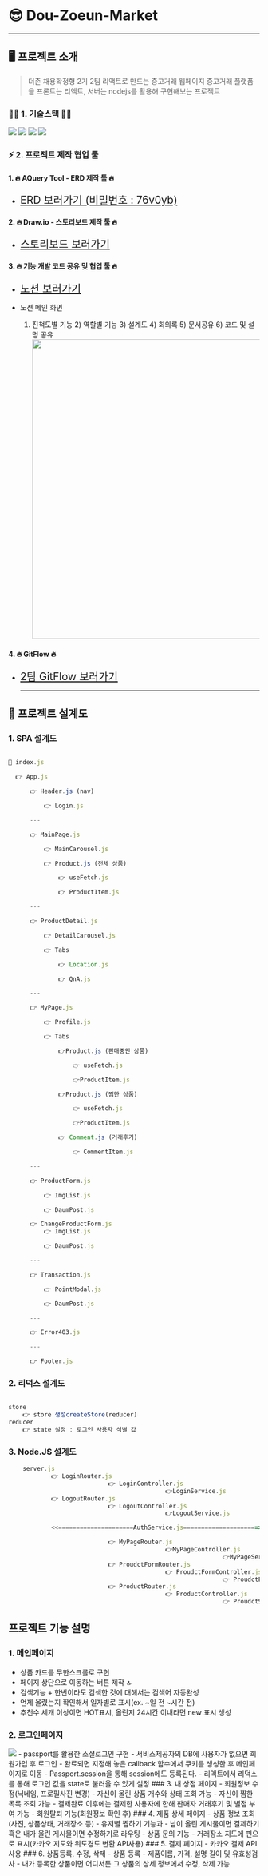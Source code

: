 # 😎 Dou-Zoeun-Market

---

## 🖥 프로젝트 소개

> 더존 채용확정형 2기 2팀 리액트로 만드는 중고거래 웹페이지
> 중고거래 플랫폼을 프론트는 리액트, 서버는 nodejs를 활용해 구현해보는 프로젝트

### 👨‍💻 1. 기술스택 👩‍💻

<img src="https://img.shields.io/badge/React-61dafb?style=flat-square&logo=React&logoColor=white"/>
<img src="https://img.shields.io/badge/Redux-7944b6?style=flat-square&logo=Redux&logoColor=white"/>
<img src="https://img.shields.io/badge/JavaScript-FFD400?style=flat-square&logo=JavaScript&logoColor=white"/>
<img src="https://img.shields.io/badge/Node.JS-12317833?style=flat-square&logo=Node.js&logoColor=white"/>

### ⚡️ 2. 프로젝트 제작 협업 툴

#### 1. 🔥 AQuery Tool - ERD 제작 툴 🔥

- <span style="font-size:150%">[ERD 보러가기 (비밀번호 : 76v0yb)](https://aquerytool.com/aquerymain/index/?rurl=88b8059d-c68c-4dc1-992d-da0e0ec50b40)

#### 2. 🔥 Draw.io - 스토리보드 제작 툴 🔥

- <span style="font-size:150%">[스토리보드 보러가기](https://drive.google.com/file/d/167-C5-N8Qq-luxnQogYcf-DgwveQf1t-/view?usp=sharing)

#### 3. 🔥 기능 개발 코드 공유 및 협업 툴 🔥

- <span style="font-size:150%">[노션 보러가기](https://pyrite-waiter-664.notion.site/Douzone-Team2-3d30df53aac3483e9722011bfcb80eb8)

- 노션 메인 화면

  1.  진척도별 기능 2) 역할별 기능 3) 설계도 4) 회의록 5) 문서공유 6) 코드 및 설명 공유
      <img src= https://velog.velcdn.com/images/oh_yunseong/post/6f378023-2d4d-4c83-af45-e90f0184dda3/image.png width="600">

#### 4. 🔥 GitFlow 🔥

- <span style="font-size:150%">[2팀 GitFlow 보러가기]()

  ***

## 📜 프로젝트 설계도

### 1. SPA 설계도

```javascript

🏁 index.js

  👉 App.js

      👉 Header.js (nav)

          👉 Login.js

      ---

      👉 MainPage.js

          👉 MainCarousel.js

          👉 Product.js (전체 상품)

              👉 useFetch.js

              👉 ProductItem.js

      ---

      👉 ProductDetail.js

          👉 DetailCarousel.js

          👉 Tabs

              👉 Location.js

              👉 QnA.js

      ---

      👉 MyPage.js

          👉 Profile.js

          👉 Tabs

              👉Product.js (판매중인 상품)

                  👉 useFetch.js

                  👉ProductItem.js

              👉Product.js (찜한 상품)

                  👉 useFetch.js

                  👉ProductItem.js

              👉 Comment.js (거래후기)

                  👉 CommentItem.js

      ---

      👉 ProductForm.js

          👉 ImgList.js

          👉 DaumPost.js

      👉 ChangeProductForm.js
          👉 ImgList.js

          👉 DaumPost.js

      ---

      👉 Transaction.js

          👉 PointModal.js

          👉 DaumPost.js

      ---

      👉 Error403.js

      ---

      👉 Footer.js


```

### 2. 리덕스 설계도

```javascript

store
	👉 store 생성createStore(reducer)
reducer
	👉 state 설정 : 로그인 사용자 식별 값

```

### 3. Node.JS 설계도

```javascript
	server.js
			👉 LoginRouter.js
							👉 LoginController.js
											👉LoginService.js
			👉 LogoutRouter.js
							👉 LogoutController.js
											👉LogoutService.js

			<<=====================AuthService.js=====================>>

							👉 MyPageRouter.js
											👉MyPageController.js
															👉MyPageService.js
							👉 ProudctFormRouter.js
											👉 ProudctFormController.js
															👉 ProudctFormService.js
							👉 ProductRouter.js
											👉 ProductController.js
															👉 ProudctService.js
```

## 프로젝트 기능 설명

### 1. 메인페이지

- 상품 카드를 무한스크롤로 구현
- 페이지 상단으로 이동하는 버튼 제작 🔝
- 검색기능 + 한번이라도 검색한 것에 대해서는 검색어 자동완성
- 언제 올렸는지 확인해서 일자별로 표시(ex. ~일 전 ~시간 전)
- 추천수 세개 이상이면 HOT표시, 올린지 24시간 이내라면 new 표시 생성

### 2. 로그인페이지

  <img src="https://img.shields.io/badge/Passport-61213120?style=flat-square&logo=Passport&logoColor=white"/>
  - passport를 활용한 소셜로그인 구현
    - 서비스제공자의 DB에 사용자가 없으면 회원가입 후 로그인
    - 완료되면 지정해 놓은 callback 함수에서 쿠키를 생성한 후 메인페이지로 이동	
    - Passport.session을 통해 session에도 등록된다.
  - 리액트에서 리덕스를 통해 로그인 값을 state로 불러올 수 있게 설정
  ### 3. 내 상점 페이지
  - 회원정보 수정(닉네임, 프로필사진 변경)
  - 자신이 올린 상품 개수와 상태 조회 가능
  - 자신이 찜한 목록 조회 가능
  - 결제완료 이후에는 결제한 사용자에 한해 판매자 거래후기 및 별점 부여 가능
  - 회원탈퇴 기능(회원정보 확인 후)
  ### 4. 제품 상세 페이지
  - 상품 정보 조회(사진, 상품상태, 거래장소 등)
  - 유저별 찜하기 기능과 
  - 남이 올린 게시물이면 결제하기 혹은 내가 올린 게시물이면 수정하기로 라우팅
  - 상품 문의 기능
  - 거래장소 지도에 핀으로 표시(카카오 지도와 위도경도 변환 API사용)
  ### 5. 결제 페이지
  - 카카오 결제 API 사용 
  ### 6. 상품등록, 수정, 삭제
  - 상품 등록
  	- 제품이름, 가격, 설명 길이 및 유효성검사
  - 내가 등록한 상품이면 어디서든 그 상품의 상세 정보에서 수정, 삭제 가능
